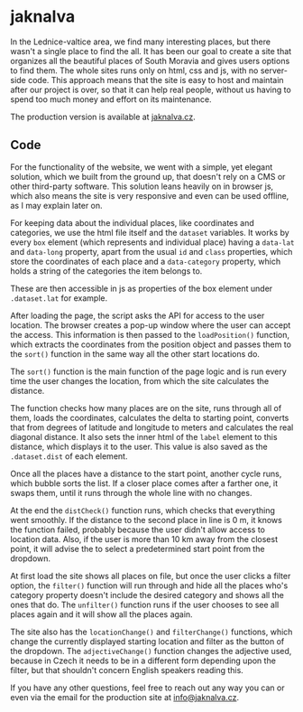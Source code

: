 # jaknalva
In the Lednice-valtice area, we find many interesting places, but there wasn't a single place to find the all. It has been our goal to create a site that organizes all the beautiful places of South Moravia and gives users options to find them. The whole sites runs only on html, css and js, with no server-side code. This approach means that the site is easy to host and maintain after our project is over, so that it can help real people, without us having to spend too much money and effort on its maintenance.

The production version is available at [jaknalva.cz](https://jaknalva.cz).

## Code

For the functionality of the website, we went with a simple, yet elegant solution, which we built from the ground up, that doesn't rely on a CMS or other third-party software. This solution leans heavily on in browser js, which also means the site is very responsive and even can be used offline, as I may explain later on.

For keeping data about the individual places, like coordinates and categories, we use the html file itself and the `dataset` variables. It works by every `box` element (which represents and individual place) having a `data-lat` and `data-long` property, apart from the usual `id` and `class` properties, which store the coordinates of each place and a `data-category` property, which holds a string of the categories the item belongs to.

These are then accessible in js as properties of the box element under `.dataset.lat` for example.

After loading the page, the script asks the API for access to the user location. The browser creates a pop-up window where the user can accept the access. This information is then passed to the `loadPosition()` function, which extracts the coordinates from the position object and passes them to the `sort()` function in the same way all the other start locations do.

The `sort()` function is the main function of the page logic and is run every time the user changes the location, from which the site calculates the distance.

The function checks how many places are on the site, runs through all of them, loads the coordinates, calculates the delta to starting point, converts that from degrees of latitude and longitude to meters and calculates the real diagonal distance. It also sets the inner html of the `label` element to this distance, which displays it to the user. This value is also saved as the `.dataset.dist` of each element.

Once all the places have a distance to the start point, another cycle runs, which bubble sorts the list. If a closer place comes after a farther one, it swaps them, until it runs through the whole line with no changes.

At the end the `distCheck()` function runs, which checks that everything went smoothly. If the distance to the second place in line is 0 m, it knows the function failed, probably because the user didn't allow access to location data. Also, if the user is more than 10 km away from the closest point, it will advise the to select a predetermined start point from the dropdown.

At first load the site shows all places on file, but once the user clicks a filter option, the `filter()` function will run through and hide all the places who's category property doesn't include the desired category and shows all the ones that do. The `unfilter()` function runs if the user chooses to see all places again and it will show all the places again.

The site also has the `locationChange()` and `filterChange()` functions, which change the currently displayed starting location and filter as the button of the dropdown. The `adjectiveChange()` function changes the adjective used, because in Czech it needs to be in a different form depending upon the filter, but that shouldn't concern English speakers reading this.

If you have any other questions, feel free to reach out any way you can or even via the email for the production site at info@jaknalva.cz.
